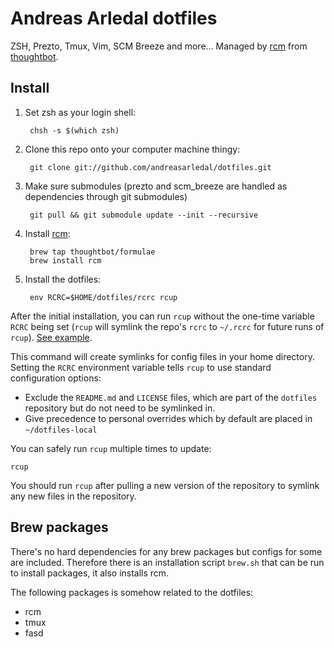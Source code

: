 # Andreas Arledal dotfiles
ZSH, Prezto, Tmux, Vim, SCM Breeze and more... Managed by [rcm](https://github.com/thoughtbot/rcm) from [thoughtbot](https://thoughtbot.com/).

## Install
1. Set zsh as your login shell:

        chsh -s $(which zsh)

1. Clone this repo onto your computer machine thingy:

        git clone git://github.com/andreasarledal/dotfiles.git

1. Make sure submodules (prezto and scm_breeze are handled as dependencies through git submodules)

        git pull && git submodule update --init --recursive

1. Install [rcm](https://github.com/thoughtbot/rcm):

        brew tap thoughtbot/formulae
        brew install rcm

1. Install the dotfiles:

        env RCRC=$HOME/dotfiles/rcrc rcup

After the initial installation, you can run `rcup` without the one-time variable
`RCRC` being set (`rcup` will symlink the repo's `rcrc` to `~/.rcrc` for future
runs of `rcup`). [See
example](https://github.com/thoughtbot/dotfiles/blob/master/rcrc).

This command will create symlinks for config files in your home directory.
Setting the `RCRC` environment variable tells `rcup` to use standard
configuration options:

* Exclude the `README.md` and `LICENSE` files, which are part of
  the `dotfiles` repository but do not need to be symlinked in.
* Give precedence to personal overrides which by default are placed in
  `~/dotfiles-local`

You can safely run `rcup` multiple times to update:

`rcup`

You should run `rcup` after pulling a new version of the repository to symlink
any new files in the repository.

## Brew packages
There's no hard dependencies for any brew packages but configs for some are included. Therefore 
there is an installation script `brew.sh` that can be run to install packages, it also installs 
rcm.

The following packages is somehow related to the dotfiles:
- rcm
- tmux
- fasd
